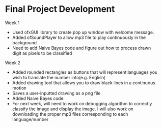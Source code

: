 # Final Project Development
Week 1
- Used ofxGUI library to create pop up window with welcome message.
- Added ofSoundPlayer to allow mp3 file to play continuously in the background
- Need to add Naive Bayes code and figure out how to process drawn digit as pixels to be classified

Week 2
- Added rounded rectangles as buttons that will represent languages you wish to translate the number into(e.g. English)
- Added drawing tool that allows you to draw black lines in a continuous motion
- Saves a user-inputted drawing as a png file
- Added Naive Bayes code
- For next week, will need to work on debugging algorithm to correctly classify the image and display the image. I will also work on downloading the proper mp3 files corresponding to each language/number